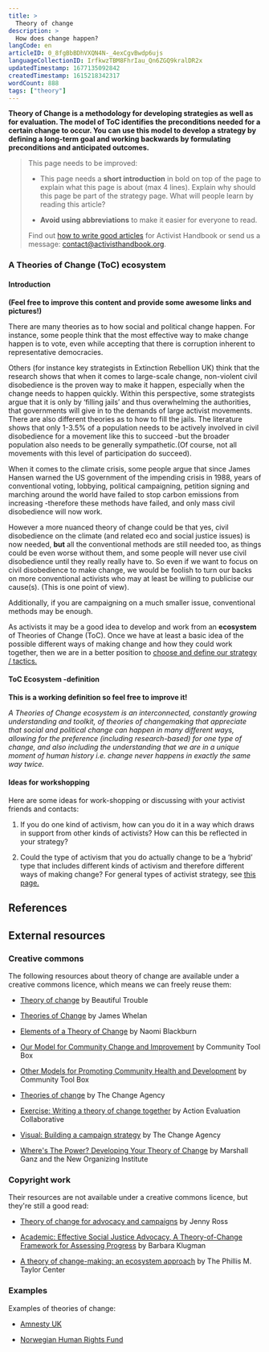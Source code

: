 ```yaml
---
title: >
  Theory of change
description: >
  How does change happen?
langCode: en
articleID: 0_8fgBbBDhVXQN4N-_4exCgvBwdp6ujs
languageCollectionID: IrfkwzTBM8FhrIau_Qn6ZGQ9kralDR2x
updatedTimestamp: 1677135092842
createdTimestamp: 1615218342317
wordCount: 888
tags: ["theory"]
---
```


**Theory of Change is a methodology for developing strategies as well as for evaluation. The model of ToC identifies the preconditions needed for a certain change to occur. You can use this model to develop a strategy by defining a long-term goal and working backwards by formulating preconditions and anticipated outcomes.**

> This page needs to be improved:
> 
> -   This page needs a **short introduction** in bold on top of the page to explain what this page is about (max 4 lines). Explain why should this page be part of the strategy page. What will people learn by reading this article?
>     
> -   **Avoid using abbreviations** to make it easier for everyone to read.
>     
> 
> Find out [how to write good articles](/contribute/write) for Activist Handbook or send us a message: [contact@activisthandbook.org](mailto:contact@activisthandbook.org).

### A Theories of Change (ToC) ecosystem

#### Introduction

**(Feel free to improve this content and provide some awesome links and pictures!)**

There are many theories as to how social and political change happen. For instance, some people think that the most effective way to make change happen is to vote, even while accepting that there is corruption inherent to representative democracies.

Others (for instance key strategists in Extinction Rebellion UK) think that the research shows that when it comes to large-scale change, non-violent civil disobedience is the proven way to make it happen, especially when the change needs to happen quickly. Within this perspective, some strategists argue that it is only by ‘filling jails’ and thus overwhelming the authorities, that governments will give in to the demands of large activist movements. There are also different theories as to how to fill the jails. The literature shows that only 1-3.5% of a population needs to be actively involved in civil disobedience for a movement like this to succeed -but the broader population also needs to be generally sympathetic.(Of course, not all movements with this level of participation do succeed).

When it comes to the climate crisis, some people argue that since James Hansen warned the US government of the impending crisis in 1988, years of conventional voting, lobbying, political campaigning, petition signing and marching around the world have failed to stop carbon emissions from increasing -therefore these methods have failed, and only mass civil disobedience will now work.

However a more nuanced theory of change could be that yes, civil disobedience on the climate (and related eco and social justice issues) is now needed, **but** all the conventional methods are still needed too, as things could be even worse without them, and some people will never use civil disobedience until they really really have to. So even if we want to focus on civil disobedience to make change, we would be foolish to turn our backs on more conventional activists who may at least be willing to publicise our cause(s). (This is one point of view).

Additionally, if you are campaigning on a much smaller issue, conventional methods may be enough.

As activists it may be a good idea to develop and work from an **ecosystem** of Theories of Change (ToC). Once we have at least a basic idea of the possible different ways of making change and how they could work together, then we are in a better position to [choose and define our strategy / tactics.](/strategy)

#### ToC Ecosystem -definition

**This is a working definition so feel free to improve it!**

_A Theories of Change ecosystem is an interconnected, constantly growing understanding and toolkit, of theories of changemaking that appreciate that social and political change can happen in many different ways, allowing for the preference (including research-based) for one type of change, and also including the understanding that we are in a unique moment of human history i.e. change never happens in exactly the same way twice._

#### Ideas for workshopping

Here are some ideas for work-shopping or discussing with your activist friends and contacts:

1.  If you do one kind of activism, how can you do it in a way which draws in support from other kinds of activists? How can this be reflected in your strategy?
    
2.  Could the type of activism that you do actually change to be a ‘hybrid’ type that includes different kinds of activism and therefore different ways of making change? For general types of activist strategy, see [this page.](/choosing-strategy)
    

## References

## External resources

### Creative commons

The following resources about theory of change are available under a creative commons licence, which means we can freely reuse them:

-   [Theory of change](https://beautifultrouble.org/toolbox/tool/theory-of-change/) by Beautiful Trouble
    
-   [Theories of Change](https://commonslibrary.org/theories-of-change-2/) by James Whelan
    
-   [Elements of a Theory of Change](https://commonslibrary.org/theories-of-change/) by Naomi Blackburn
    
-   [Our Model for Community Change and Improvement](https://ctb.ku.edu/en/table-of-contents/overview/model-for-community-change-and-improvement) by Community Tool Box
    
-   [Other Models for Promoting Community Health and Development](https://ctb.ku.edu/en/table-of-contents/overview/models-for-community-health-and-development) by Community Tool Box
    
-   [Theories of change](https://thechangeagency.org/news-item/theories-of-change/) by The Change Agency
    
-   [Exercise: Writing a theory of change together](https://actionevaluationcollaborative.exposure.co/simple-theory-of-action-exercise) by Action Evaluation Collaborative
    
-   [Visual: Building a campaign strategy](https://thechangeagency.org/wp-content/uploads/2018/08/Strategy-as-a-house.pdf) by The Change Agency
    
-   [Where's The Power? Developing Your Theory of Change](https://commonslibrary.org/wheres-the-power-developing-your-theory-of-change-template/) by Marshall Ganz and the New Organizing Institute
    

### Copyright work

Their resources are not available under a creative commons licence, but they're still a good read:

-   [Theory of change for advocacy and campaigns](https://www.bond.org.uk/resources/theory-of-change-for-advocacy-and-campaigns) by Jenny Ross
    
-   [Academic: Effective Social Justice Advocacy, A Theory-of-Change Framework for Assessing Progress](https://www.researchgate.net/publication/51835156_Effective_Social_Justice_Advocacy_A_Theory-of-Change_Framework_for_Assessing_Progress) by Barbara Klugman
    
-   [A theory of change-making: an ecosystem approach](https://taylor.tulane.edu/wp-content/uploads/2020/02/TP2_TOCMaking.pdf) by The Phillis M. Taylor Center
    

### Examples

Examples of theories of change:

-   [Amnesty UK](https://www.amnesty.org.uk/files/2021-05/Theory%20of%20Change.pdf?VersionId=2MIIy39T432rMQ_PIXHjD9AGzmrDZUz5)
    
-   [Norwegian Human Rights Fund](https://nhrf.no/assets/documents/NHR_TheoryOfChange_FINAL-narrative.pdf)